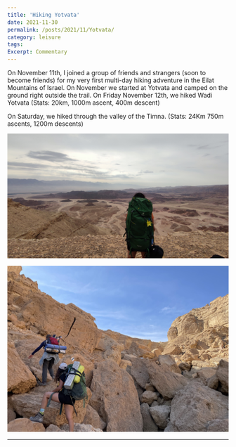 ```yaml
---
title: 'Hiking Yotvata'
date: 2021-11-30
permalink: /posts/2021/11/Yotvata/
category: leisure
tags:
Excerpt: Commentary
---
```




On November 11th, I joined a group of friends and strangers (soon to become friends) for my very first multi-day hiking adventure in the Eilat Mountains of Israel. On November we started at Yotvata and camped on the ground right outside the trail. On Friday November 12th, we hiked Wadi Yotvata (Stats: 20km, 1000m ascent, 400m descent)

On Saturday, we hiked through the valley of the Timna. (Stats: 24Km 750m ascents, 1200m descents) 

![](/images/2021-11-Yotvata.jpg)



![](/images/2021-12-Yotvata-IMG_2311.jpg)


------